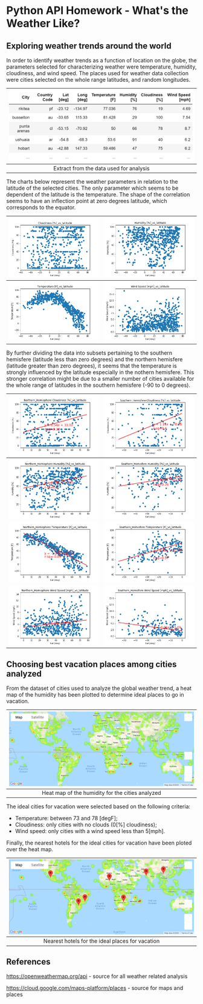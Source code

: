 # Python API Homework - What's the Weather Like?
## Exploring weather trends around the world
In order to identify weather trends as a function of location on the globe, the parameters selected for characterizing weather were temperature, humidity, cloudiness, and wind speed. The places used for weather data collection were cities selected on the whole range latitudes, and random longitudes. 

<img src=WeatherPy/Images/CitiesDataSetEg.PNG width=500>|
:-------------------------:|
Extract from the data used for analysis|

The charts below represent the weather parameters in relation to the latitude of the selected cities. The only parameter which seems to be dependent of the latitude is the temperature. The shape of the correlation seems to have an inflection point at zero degrees latitude, which corresponds to the equator.

<img src=WeatherPy/Images/Cloudiness%20%5B%25%5D_vs_latitude.png> | <img src=WeatherPy/Images/Humidity%20%5B%25%5D_vs_latitude.png>
:-------------------------:|:-------------------------:
<img src=WeatherPy/Images/Temperature%20%5BF%5D_vs_latitude.png>  | <img src=WeatherPy/Images/Wind%20Speed%20%5Bmph%5D_vs_latitude.png> 

By further dividing the data into subsets pertaining to the southern hemisfere (latitude less than zero degrees) and the northern hemisfere (latitude greater than zero degrees), it seems that the temperature is strongly influenced by the latitude especially in the nothern hemisfere. This stronger correlation might be due to a smaller number of cities available for the whole range of latitudes in the southern hemisfere (-90 to 0 degrees).

<img src=WeatherPy/Images/Northern_Hemisphere-Cloudiness%20%5B%25%5D_vs_latitude.png> | <img src=WeatherPy/Images/Southern_Hemisfere-Cloudiness%20%5B%25%5D_vs_latitude.png>
:-------------------------:|:-------------------------:
<img src=WeatherPy/Images/Northern_Hemisphere-Humidity%20%5B%25%5D_vs_latitude.png>  | <img src=WeatherPy/Images/Southern_Hemisfere-Humidity%20%5B%25%5D_vs_latitude.png> 
<img src=WeatherPy/Images/Northern_Hemisphere-Temperature%20%5BF%5D_vs_latitude.png> | <img src=WeatherPy/Images/Southern_Hemisfere-Temperature%20%5BF%5D_vs_latitude.png> 
<img src=WeatherPy/Images/Northern_Hemisphere-Wind%20Speed%20%5Bmph%5D_vs_latitude.png> | <img src=WeatherPy/Images/Southern_Hemisfere-Wind%20Speed%20%5Bmph%5D_vs_latitude.png> 

## Choosing best vacation places among cities analyzed

From the dataset of cities used to analyze the global weather trend, a heat map of the humidity has been plotted to determine ideal places to go in vacation.

<img src=VacationPy/Images/HeatMap.png>|
:-------------------------:|
Heat map of the humidity for the cities analyzed|

The ideal cities for vacation were selected based on the following criteria:
 - Temperature: between 73 and 78 [degF];
 - Cloudiness: only cities with no clouds (0[%] cloudiness);
 - Wind speed: only cities with a wind speed less than 5[mph].

Finally, the nearest hotels for the ideal cities for vacation have been ploted over the heat map.

<img src=VacationPy/Images/HeatMap%26NearestHotels.png>|
:-------------------------:|
Nearest hotels for the ideal places for vacation|

## References
https://openweathermap.org/api - source for all weather related analysis 

https://cloud.google.com/maps-platform/places - source for maps and places
